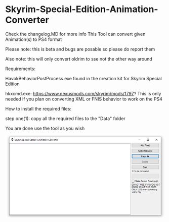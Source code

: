 # Skyrim-Special-Edition-Animation-Converter
Check the changelog.MD for more info
This Tool can convert given Animation(s) to PS4 format

Please note: this is beta and bugs are posable so please do report them

Also note: this will only convert oldrim to sse not the other way around

Requirements:

HavokBehaviorPostProcess.exe found in the creation kit for Skyrim Special Edition

hkxcmd.exe: https://www.nexusmods.com/skyrim/mods/1797? This is only needed if you plan on converting XML or FNIS behavior to work on the PS4

How to install the required files:

step one(1): copy all the required files to the "Data" folder

You are done use the tool as you wish

![Screenshot](MAIN.PNG)

